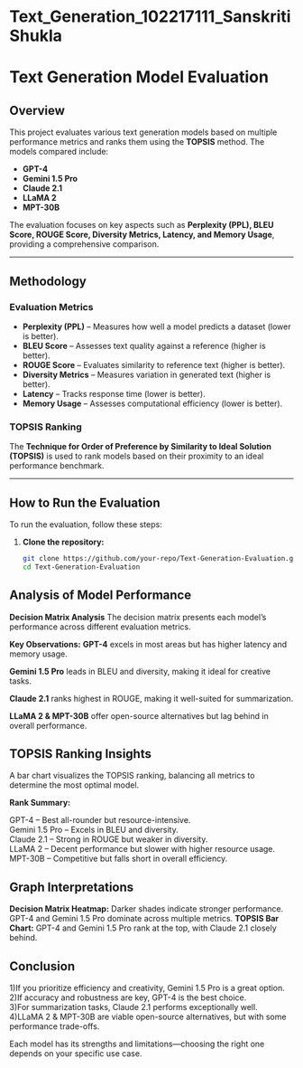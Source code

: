 # Text_Generation_102217111_SanskritiShukla
# Text Generation Model Evaluation

## Overview
This project evaluates various text generation models based on multiple performance metrics and ranks them using the **TOPSIS** method. The models compared include:

- **GPT-4**
- **Gemini 1.5 Pro**
- **Claude 2.1**
- **LLaMA 2**
- **MPT-30B**

The evaluation focuses on key aspects such as **Perplexity (PPL), BLEU Score, ROUGE Score, Diversity Metrics, Latency, and Memory Usage**, providing a comprehensive comparison.

---

## Methodology

### Evaluation Metrics
- **Perplexity (PPL)** – Measures how well a model predicts a dataset (lower is better).
- **BLEU Score** – Assesses text quality against a reference (higher is better).
- **ROUGE Score** – Evaluates similarity to reference text (higher is better).
- **Diversity Metrics** – Measures variation in generated text (higher is better).
- **Latency** – Tracks response time (lower is better).
- **Memory Usage** – Assesses computational efficiency (lower is better).

### TOPSIS Ranking
The **Technique for Order of Preference by Similarity to Ideal Solution (TOPSIS)** is used to rank models based on their proximity to an ideal performance benchmark.

---

## How to Run the Evaluation
To run the evaluation, follow these steps:

1. **Clone the repository:**
   ```bash
   git clone https://github.com/your-repo/Text-Generation-Evaluation.git
   cd Text-Generation-Evaluation
   
## Analysis of Model Performance
**Decision Matrix Analysis**
The decision matrix presents each model’s performance across different evaluation metrics.

**Key Observations:**
**GPT-4** excels in most areas but has higher latency and memory usage.

**Gemini 1.5 Pro** leads in BLEU and diversity, making it ideal for creative tasks.

**Claude 2.1** ranks highest in ROUGE, making it well-suited for summarization.

**LLaMA 2 & MPT-30B** offer open-source alternatives but lag behind in overall performance.

## TOPSIS Ranking Insights
A bar chart visualizes the TOPSIS ranking, balancing all metrics to determine the most optimal model.

**Rank Summary:**

GPT-4 – Best all-rounder but resource-intensive.  
Gemini 1.5 Pro – Excels in BLEU and diversity.  
Claude 2.1 – Strong in ROUGE but weaker in diversity.  
LLaMA 2 – Decent performance but slower with higher resource usage.  
MPT-30B – Competitive but falls short in overall efficiency.  

## Graph Interpretations
**Decision Matrix Heatmap:**
Darker shades indicate stronger performance. GPT-4 and Gemini 1.5 Pro dominate across multiple metrics.
**TOPSIS Bar Chart:**
GPT-4 and Gemini 1.5 Pro rank at the top, with Claude 2.1 closely behind.

## Conclusion
1)If you prioritize efficiency and creativity, Gemini 1.5 Pro is a great option.  
2)If accuracy and robustness are key, GPT-4 is the best choice.  
3)For summarization tasks, Claude 2.1 performs exceptionally well.  
4)LLaMA 2 & MPT-30B are viable open-source alternatives, but with some performance trade-offs.  

Each model has its strengths and limitations—choosing the right one depends on your specific use case.  
